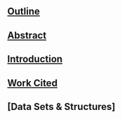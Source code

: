 ## [Outline](https://github.com/gabisteele/thesis/blob/master/writing/outline.md)

## [Abstract](https://github.com/gabisteele/thesis/blob/master/writing/abstractTech%2BTraumaConf.md)

## [Introduction](https://github.com/gabisteele/thesis/blob/master/writing/introduction.md)

## [Work Cited](https://github.com/gabisteele/thesis/blob/master/writing/WorkCited.md)

## [Data Sets & Structures]

